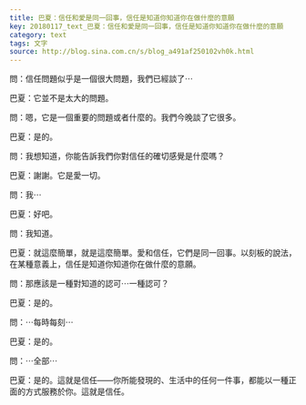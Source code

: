 ```yaml
---
title: 巴夏：信任和愛是同一回事，信任是知道你知道你在做什麼的意願
key: 20180117_text_巴夏：信任和愛是同一回事，信任是知道你知道你在做什麼的意願
category: text
tags: 文字
source: http://blog.sina.com.cn/s/blog_a491af250102vh0k.html
---
```


問：信任問題似乎是一個很大問題，我們已經談了⋯

巴夏：它並不是太大的問題。

問：嗯，它是一個重要的問題或者什麼的。我們今晚談了它很多。

巴夏：是的。

問：我想知道，你能告訴我們你對信任的確切感覺是什麼嗎？

巴夏：謝謝。它是愛一切。

問：我⋯

巴夏：好吧。

問：我知道。

巴夏：就這麼簡單，就是這麼簡單。愛和信任，它們是同一回事。以刻板的說法，在某種意義上，信任是知道你知道你在做什麼的意願。

問：那應該是一種對知道的認可⋯一種認可？

巴夏：是的。

問：⋯每時每刻⋯

巴夏：是的。

問：⋯全部⋯

巴夏：是的。這就是信任——你所能發現的、生活中的任何一件事，都能以一種正面的方式服務於你。這就是信任。
